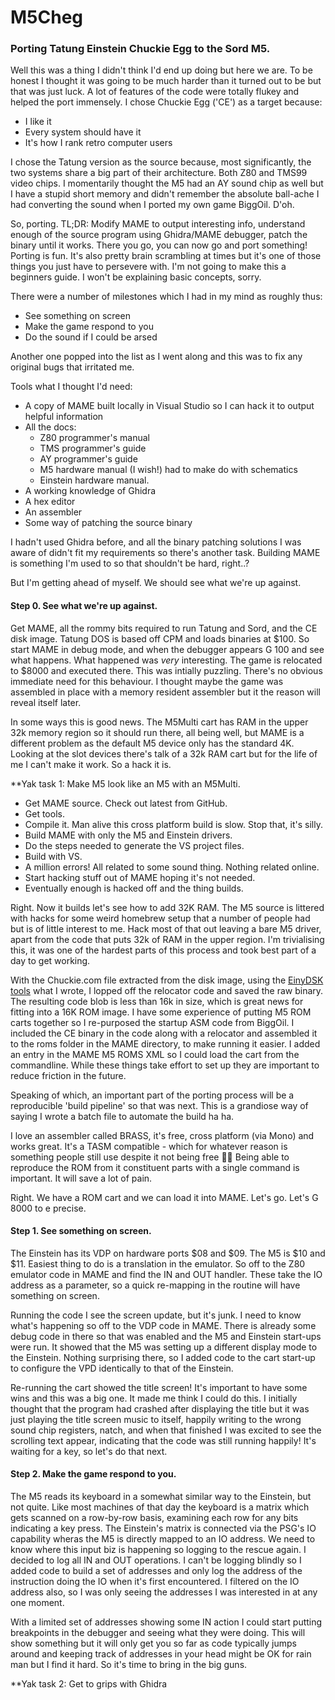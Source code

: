 # M5Cheg

### Porting Tatung Einstein Chuckie Egg to the Sord M5.

Well this was a thing I didn't think I'd end up doing but here we are. To be honest I thought it was going to be much harder than it turned out to be but that was just luck. A lot of features of the code were totally flukey and helped the port immensely. I chose Chuckie Egg ('CE') as a target because:

* I like it
* Every system should have it
* It's how I rank retro computer users

I chose the Tatung version as the source because, most significantly, the two systems share a big part of their architecture. Both Z80 and TMS99 video chips. I momentarily thought the M5 had an AY sound chip as well but I have a stupid short memory and didn't remember the absolute ball-ache I had converting the sound when I ported my own game BiggOil. D'oh.

So, porting. TL;DR: Modify MAME to output interesting info, understand enough of the source program using Ghidra/MAME debugger, patch the binary until it works. There you go, you can now go and port something! Porting is fun. It's also pretty brain scrambling at times but it's one of those things you just have to persevere with. I'm not going to make this a beginners guide. I won't be explaining basic concepts, sorry.

There were a number of milestones which I had in my mind as roughly thus:

* See something on screen
* Make the game respond to you
* Do the sound if I could be arsed

Another one popped into the list as I went along and this was to fix any original bugs that irritated me.

Tools what I thought I'd need:
* A copy of MAME built locally in Visual Studio so I can hack it to output helpful information
* All the docs:
  * Z80 programmer's manual
  * TMS programmer's guide
  * AY programmer's guide
  * M5 hardware manual (I wish!) had to make do with schematics
  * Einstein hardware manual.
* A working knowledge of Ghidra
* A hex editor
* An assembler
* Some way of patching the source binary

I hadn't used Ghidra before, and all the binary patching solutions I was aware of didn't fit my requirements so there's another task. Building MAME is something I'm used to so that shouldn't be hard, right..?

But I'm getting ahead of myself. We should see what we're up against. 

#### Step 0. See what we're up against.

Get MAME, all the rommy bits required to run Tatung and Sord, and the CE disk image. Tatung DOS is based off CPM and loads binaries at $100. So start MAME in debug mode, and when the debugger appears G 100 and see what happens. What happened was _very_ interesting. The game is relocated to $8000 and executed there. This was intially puzzling. There's no obvious immediate need for this behaviour. I thought maybe the game was assembled in place with a memory resident assembler but it the reason will reveal itself later.

In some ways this is good news. The M5Multi cart has RAM in the upper 32k memory region so it should run there, all being well, but MAME is a different problem as the default M5 device only has the standard 4K. Looking at the slot devices there's talk of a 32k RAM cart but for the life of me I can't make it work. So a hack it is.

**Yak task 1: Make M5 look like an M5 with an M5Multi. 
* Get MAME source. Check out latest from GitHub.
* Get tools.
* Compile it. Man alive this cross platform build is slow. Stop that, it's silly.
* Build MAME with only the M5 and Einstein drivers.
* Do the steps needed to generate the VS project files.
* Build with VS.
* A million errors! All related to some sound thing. Nothing related online.
* Start hacking stuff out of MAME hoping it's not needed.
* Eventually enough is hacked off and the thing builds.

Right. Now it builds let's see how to add 32K RAM. The M5 source is littered with hacks for some weird homebrew setup that a number of people had but is of little interest to me. Hack most of that out leaving a bare M5 driver, apart from the code that puts 32k of RAM in the upper region. I'm trivialising this, it was one of the hardest parts of this process and took best part of a day to get working.

With the Chuckie.com file extracted from the disk image, using the [EinyDSK tools](https://github.com/charlierobson/einsdein-vitamins/tree/master/utils/dsktool) what I wrote, I lopped off the relocator code and saved the raw binary. The resulting code blob is less than 16k in size, which is great news for fitting into a 16K ROM image. I have some experience of putting M5 ROM carts together so I re-purposed the startup ASM code from BiggOil. I included the CE binary in the code along with a relocator and assembled it to the roms folder in the MAME directory, to make running it easier. I added an entry in the MAME M5 ROMS XML so I could load the cart from the commandline. While these things take effort to set up they are important to reduce friction in the future.

Speaking of which, an important part of the porting process will be a reproducible 'build pipeline' so that was next. This is a grandiose way of saying I wrote a batch file to automate the build ha ha. 

I love an assembler called BRASS, it's free, cross platform (via Mono) and works great. It's a TASM compatible - which for whatever reason is something people still use despite it not being free 🤷‍♂️ Being able to reproduce the ROM from it constituent parts with a single command is important. It will save a lot of pain.

Right. We have a ROM cart and we can load it into MAME. Let's go. Let's G 8000 to e precise.

#### Step 1. See something on screen.

The Einstein has its VDP on hardware ports $08 and $09. The M5 is $10 and $11. Easiest thing to do is a translation in the emulator. So off to the Z80 emulator code in MAME and find the IN and OUT handler. These take the IO address as a parameter, so a quick re-mapping in the routine will have something on screen.

Running the code I see the screen update, but it's junk. I need to know what's happening so off to the VDP code in MAME. There is already some debug code in there so that was enabled and the M5 and Einstein start-ups were run. It showed that the M5 was setting up a different display mode to the Einstein. Nothing surprising there, so I added code to the cart start-up to configure the VPD identically to that of the Einstein.

Re-running the cart showed the title screen! It's important to have some wins and this was a big one. It made me think I could do this. I initially thought that the program had crashed after displaying the title but it was just playing the title screen music to itself, happily writing to the wrong sound chip registers, natch, and when that finished I was excited to see the scrolling text appear, indicating that the code was still running happily! It's waiting for a key, so let's do that next.

#### Step 2. Make the game respond to you.

The M5 reads its keyboard in a somewhat similar way to the Einstein, but not quite. Like most machines of that day the keyboard is a matrix which gets scanned on a row-by-row basis, examining each row for any bits indicating a key press. The Einstein's matrix is connected via the PSG's IO capability wheras the M5 is directly mapped to an IO address. We need to know where this input biz is happening so logging to the rescue again. I decided to log all IN and OUT operations. I can't be logging blindly so I added code to build a set of addresses and only log the address of the instruction doing the IO when it's first encountered. I filtered on the IO address also, so I was only seeing the addresses I was interested in at any one moment.

With a limited set of addresses showing some IN action I could start putting breakpoints in the debugger and seeing what they were doing. This will show something but it will only get you so far as code typically jumps around and keeping track of addresses in your head might be OK for rain man but I find it hard. So it's time to bring in the big guns.

**Yak task 2: Get to grips with Ghidra 





